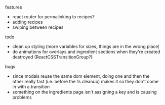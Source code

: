 features
- react router for permalinking to recipes?
- adding recipes
- swiping between recipes

todo
- clean up styling (more variables for sizes, things are in the wrong place)
- do animations for overlays and ingredient sections when they're created destroyed (ReactCSSTransitionGroup?)

bugs
- since modals reuse the same dom element, doing one and then the other really fast (i.e. before the 1s cleanup) makes it so they don't come in with a transition
- something on the ingredients page isn't assigning a key and is causing problems
